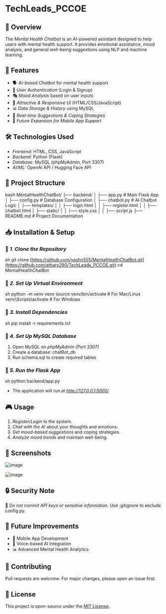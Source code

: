 # TechLeads_PCCOE

## 🌟 Overview
The *Mental Health Chatbot* is an AI-powered assistant designed to help users with mental health support. It provides emotional assistance, mood analysis, and general well-being suggestions using NLP and machine learning.

## 🚀 Features
- 🗣 *AI-based Chatbot* for mental health support
- 🔐 *User Authentication* (Login & Signup)
- 🎭 *Mood Analysis* based on user inputs
- 🎨 *Attractive & Responsive UI* (HTML/CSS/JavaScript)
- 📊 *Data Storage & History* using MySQL
- 📜 *Real-time Suggestions & Coping Strategies*
- 📱 *Future Expansion for Mobile App Support*

## 🛠 Technologies Used
- *Frontend:* HTML, CSS, JavaScript
- *Backend:* Python (Flask)
- *Database:* MySQL (phpMyAdmin, Port 3307)
- *AI/ML:* OpenAI API / Hugging Face API

## 📂 Project Structure
bash
MentalHealthChatBot/
├── backend/
│   ├── app.py  # Main Flask App
│   ├── config.py  # Database Configuration
│   ├── chatbot.py  # AI Chatbot Logic
│   ├── templates/
│   │   ├── login.html
│   │   ├── register.html
│   │   ├── chatbot.html
│   ├── static/
│   │   ├── style.css
│   │   ├── script.js
├── README.md  # Project Documentation


## 📥 Installation & Setup
### 🔹 *1. Clone the Repository*
sh
git clone [https://github.com/yashn555/MentalHealthChatBot.git](https://github.com/atharv290/TechLeads_PCCOE.git)
cd MentalHealthChatBot


### 🔹 *2. Set Up Virtual Environment*
sh
python -m venv venv
source venv/bin/activate   # For Mac/Linux
venv\Scripts\activate      # For Windows


### 🔹 *3. Install Dependencies*
sh
pip install -r requirements.txt


### 🔹 *4. Set Up MySQL Database*
1. Open MySQL on *phpMyAdmin (Port 3307)*
2. Create a database: chatBot_db
3. Run schema.sql to create required tables

### 🔹 *5. Run the Flask App*
sh
python backend/app.py

- The application will run at *http://127.0.0.1:5000/*

## 🎮 Usage
1. *Register/Login* to the system.
2. *Chat with the AI* about your thoughts and emotions.
3. *Get mood-based suggestions* and coping strategies.
4. *Analyze mood trends* and maintain well-being.

## 📸 Screenshots
![image](https://github.com/user-attachments/assets/2daace26-16ca-4b7f-afcc-b6dbc35199f6)

![image](https://github.com/user-attachments/assets/3d2e6e2d-a273-481a-aa15-afb52baf8395)


## 🔒 Security Note
🚨 *Do not commit API keys or sensitive information.* Use .gitignore to exclude config.py.

## 📌 Future Improvements
- 📱 Mobile App Development
- 🤖 Voice-based AI Integration
- 📊 Advanced Mental Health Analytics

## 🤝 Contributing
Pull requests are welcome. For major changes, please open an issue first.

## 📝 License
This project is *open-source* under the [MIT License](LICENSE).
